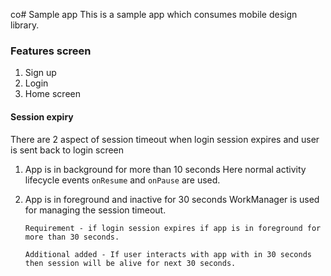 co# Sample app
This is a sample app which consumes mobile design library.

### Features screen
1. Sign up
2. Login
3. Home screen

#### Session expiry
There are 2 aspect of session timeout when login session expires and user is sent back to login screen
1.  App is in background for more than 10 seconds
    Here normal activity lifecycle events `onResume` and `onPause` are used.

2.  App is in foreground and inactive for 30 seconds
    WorkManager is used for managing the session timeout. 
    
    `Requirement - if login session expires if app is in foreground for more than 30 seconds.`
    
    `Additional added - If user interacts with app with in 30 seconds then session will be alive for next 30 seconds.`

